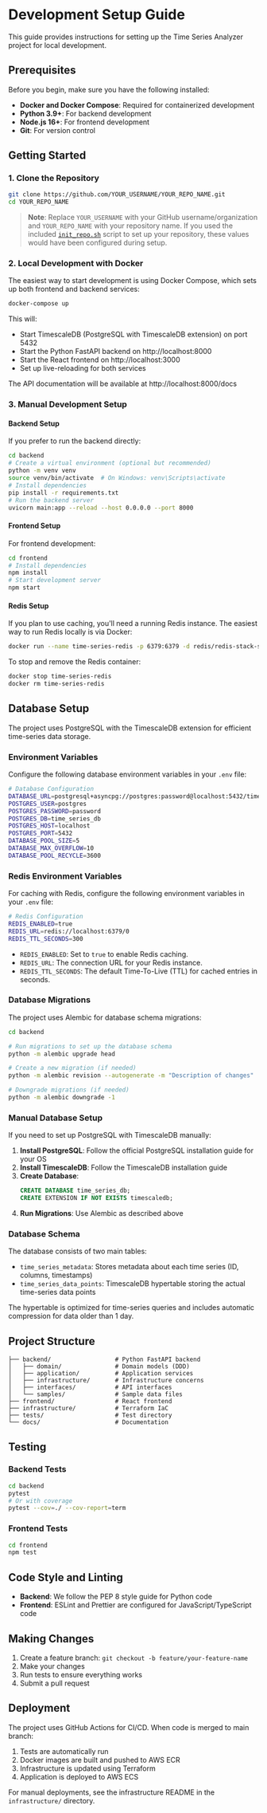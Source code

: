 # Development Setup Guide

This guide provides instructions for setting up the Time Series Analyzer project for local development.

## Prerequisites

Before you begin, make sure you have the following installed:

- **Docker and Docker Compose**: Required for containerized development
- **Python 3.9+**: For backend development
- **Node.js 16+**: For frontend development
- **Git**: For version control

## Getting Started

### 1. Clone the Repository

```bash
git clone https://github.com/YOUR_USERNAME/YOUR_REPO_NAME.git
cd YOUR_REPO_NAME
```

> **Note**: Replace `YOUR_USERNAME` with your GitHub username/organization and `YOUR_REPO_NAME` with your repository name. If you used the included [`init_repo.sh`](../init_repo.sh) script to set up your repository, these values would have been configured during setup.

### 2. Local Development with Docker

The easiest way to start development is using Docker Compose, which sets up both frontend and backend services:

```bash
docker-compose up
```

This will:
- Start TimescaleDB (PostgreSQL with TimescaleDB extension) on port 5432
- Start the Python FastAPI backend on http://localhost:8000
- Start the React frontend on http://localhost:3000
- Set up live-reloading for both services

The API documentation will be available at http://localhost:8000/docs

### 3. Manual Development Setup

#### Backend Setup

If you prefer to run the backend directly:

```bash
cd backend
# Create a virtual environment (optional but recommended)
python -m venv venv
source venv/bin/activate  # On Windows: venv\Scripts\activate
# Install dependencies
pip install -r requirements.txt
# Run the backend server
uvicorn main:app --reload --host 0.0.0.0 --port 8000
```

#### Frontend Setup

For frontend development:

```bash
cd frontend
# Install dependencies
npm install
# Start development server
npm start
```

#### Redis Setup

If you plan to use caching, you'll need a running Redis instance. The easiest way to run Redis locally is via Docker:

```bash
docker run --name time-series-redis -p 6379:6379 -d redis/redis-stack-server:latest
```

To stop and remove the Redis container:

```bash
docker stop time-series-redis
docker rm time-series-redis
```

## Database Setup

The project uses PostgreSQL with the TimescaleDB extension for efficient time-series data storage.

### Environment Variables

Configure the following database environment variables in your `.env` file:

```bash
# Database Configuration
DATABASE_URL=postgresql+asyncpg://postgres:password@localhost:5432/time_series_db
POSTGRES_USER=postgres
POSTGRES_PASSWORD=password
POSTGRES_DB=time_series_db
POSTGRES_HOST=localhost
POSTGRES_PORT=5432
DATABASE_POOL_SIZE=5
DATABASE_MAX_OVERFLOW=10
DATABASE_POOL_RECYCLE=3600
```

### Redis Environment Variables

For caching with Redis, configure the following environment variables in your `.env` file:

```bash
# Redis Configuration
REDIS_ENABLED=true
REDIS_URL=redis://localhost:6379/0
REDIS_TTL_SECONDS=300
```

*   `REDIS_ENABLED`: Set to `true` to enable Redis caching.
*   `REDIS_URL`: The connection URL for your Redis instance.
*   `REDIS_TTL_SECONDS`: The default Time-To-Live (TTL) for cached entries in seconds.

### Database Migrations

The project uses Alembic for database schema migrations:

```bash
cd backend

# Run migrations to set up the database schema
python -m alembic upgrade head

# Create a new migration (if needed)
python -m alembic revision --autogenerate -m "Description of changes"

# Downgrade migrations (if needed)
python -m alembic downgrade -1
```

### Manual Database Setup

If you need to set up PostgreSQL with TimescaleDB manually:

1. **Install PostgreSQL**: Follow the official PostgreSQL installation guide for your OS
2. **Install TimescaleDB**: Follow the TimescaleDB installation guide
3. **Create Database**:
   ```sql
   CREATE DATABASE time_series_db;
   CREATE EXTENSION IF NOT EXISTS timescaledb;
   ```
4. **Run Migrations**: Use Alembic as described above

### Database Schema

The database consists of two main tables:

- `time_series_metadata`: Stores metadata about each time series (ID, columns, timestamps)
- `time_series_data_points`: TimescaleDB hypertable storing the actual time-series data points

The hypertable is optimized for time-series queries and includes automatic compression for data older than 1 day.

## Project Structure

```
├── backend/                  # Python FastAPI backend
│   ├── domain/               # Domain models (DDD)
│   ├── application/          # Application services
│   ├── infrastructure/       # Infrastructure concerns
│   ├── interfaces/           # API interfaces
│   └── samples/              # Sample data files
├── frontend/                 # React frontend
├── infrastructure/           # Terraform IaC
├── tests/                    # Test directory
└── docs/                     # Documentation
```

## Testing

### Backend Tests

```bash
cd backend
pytest
# Or with coverage
pytest --cov=./ --cov-report=term
```

### Frontend Tests

```bash
cd frontend
npm test
```

## Code Style and Linting

- **Backend**: We follow the PEP 8 style guide for Python code
- **Frontend**: ESLint and Prettier are configured for JavaScript/TypeScript code

## Making Changes

1. Create a feature branch: `git checkout -b feature/your-feature-name`
2. Make your changes
3. Run tests to ensure everything works
4. Submit a pull request

## Deployment

The project uses GitHub Actions for CI/CD. When code is merged to main branch:

1. Tests are automatically run
2. Docker images are built and pushed to AWS ECR
3. Infrastructure is updated using Terraform
4. Application is deployed to AWS ECS

For manual deployments, see the infrastructure README in the `infrastructure/` directory.